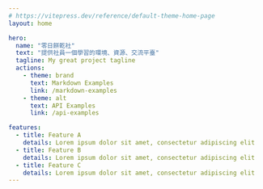 ```yaml
---
# https://vitepress.dev/reference/default-theme-home-page
layout: home

hero:
  name: "零日餅乾社"
  text: "提供社員一個學習的環境、資源、交流平臺"
  tagline: My great project tagline
  actions:
    - theme: brand
      text: Markdown Examples
      link: /markdown-examples
    - theme: alt
      text: API Examples
      link: /api-examples

features:
  - title: Feature A
    details: Lorem ipsum dolor sit amet, consectetur adipiscing elit
  - title: Feature B
    details: Lorem ipsum dolor sit amet, consectetur adipiscing elit
  - title: Feature C
    details: Lorem ipsum dolor sit amet, consectetur adipiscing elit
---
```

